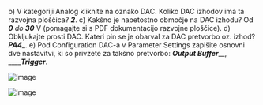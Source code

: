 b) V kategoriji Analog kliknite na oznako DAC. Koliko DAC izhodov ima ta razvojna ploščica? _____2_____.
c) Kakšno je napetostno območje na DAC izhodu? Od ___0__ do __30___ V (pomagajte si s PDF dokumentacijo 
razvojne ploščice).
d) Obkljukajte prosti DAC. Kateri pin se je obarval za DAC pretvorbo oz. izhod? ___PA4____.
e) Pod Configuration DAC-a v Parameter Settings zapišite osnovni dve nastavitvi, ki so privzete za takšno 
pretvorbo: _____________Output Buffer_______________, _________________Trigger_____________.





![image](https://user-images.githubusercontent.com/97598727/231376814-2de38001-1bc2-489d-b769-8a589c0e9f61.png)








![image](https://user-images.githubusercontent.com/97598727/231376893-5b68f070-855f-4edb-a470-fe69fc1661a7.png)




